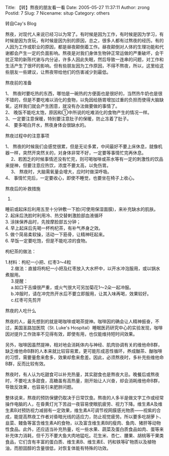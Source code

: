 Title: 【转】熬夜的朋友看一看
Date: 2005-05-27 11:37:11
Author: zrong
Postid: 7
Slug: 7
Nicename: situp
Category: others

转自Cay's Blog  

熬夜，对现代人来说已经习以为常了。有时候是因为工作，有时候是因为学习，有时候是因为贪玩，有时候是因为别的原因，总之，很多人都有过熬夜的经历。有的人因为工作或职业的原因，都是昼夜颠倒着工作。昼夜颠倒对人体的生理功能和代谢都会产生一定的负面影响。熬夜是对我们身体生物钟正常运做的严重破坏，会干扰正常的新陈代谢与内分泌，许多人因此失眠，然后导致一连串的问题，对工作和生活产生了很坏的影响。但有些朋友因为工作原因，不得不熬夜，所以，这里给这些朋友一些建议，让熬夜带给他们的伤害减少到最低。  
<!--more-->  
熬夜前的准备

1、
熬夜时要吃热的东西，哪怕是一碗热的方便面也是很好的，当然热牛奶也是很不错的，但是不要吃难以消化的食物，以免因给肠胃增加过重的负担而使得大脑缺氧，这样我们就会产生困意，就没有办法做要做的事情了。  
2、 晚饭不能吃太饱，原因和①中所说的吃难消化的食物产生的情况一样。  
3、一定要注意保暖，特别要注意肚子的保暖，防止冻着了肚子。  
4、 要多喝白开水，熬夜身体会很缺水的。

熬夜过程中的注意事项

1、
熬夜的时候我们会感觉很累，但是无论多累，中间最好不要上床休息，就像机器一样，突然开突然关的，对身体非常不好，一定要等事情忙完再休息。  
　
2、若困乏的时候事情还没有忙完，则可喝咖啡或茶水等有一定的刺激性的饮品来提神，但要注意应热饮，浓度不要太高，以免伤胃。  
　 3、 熬夜时，大脑需氧量会增大，应时时做深呼吸。  
4、 事情忙完后，一定要收心，即使不睡觉，也要坐在椅子上收心。

熬夜后的补救措施

1.
睡前或起床后利用五至十分钟敷一下脸(可使用保湿面膜)，来补充缺水的肌肤。  
2. 起床后洗脸时利用冷、热交替剌激脸部血液循环  
3. 涂抹保养品时，先按摩脸部五分钟；  
4. 早上起床后先喝一杯枸杞茶，有补气养身之效。  
5. 做个简易柔软操，活动一下筋骨，让精神旺起来。  
6. 早饭一定要吃饱，但是不能吃凉的食物。

枸杞茶的做法：

1.材料：枸杞一小把、红枣3～4粒  
　
2.做法：直接将枸杞一小把及红枣放入大水杯中，以开水冲泡服用，或以锅水煮服用。  
　 3.提醒：  
　 a.如口干舌燥很严重，或火气很大可另加菊花1～2朵一起冲服。  
　 b.冲服时，请在冲完热开水后不要立即服用，让其入味再喝，效果较好。  
　 c.红枣可先剪开

熬夜的人吃什么

熬夜的人，最先想到的就是喝咖啡或喝茶提神。咖啡因的确会让人精神振奋，不过，美国圣路加医院（St.
Luke's
Hospital）睡眠医药研究中心的实验发现，咖啡因对提升工作效率不见得有效，即使有用，也仅能维持短时间效果。

另外，咖啡因虽然提神，相对地会消耗体内与神经、肌肉协调有关的维他命B群，缺乏维他命B群的人本来就比较容易累，更可能形成恶性循环，养成酗茶、酗咖啡的习惯，需要量愈来愈多，效果却愈来愈差。因此，必须熬夜时，多补充些维他命B群，反而比较有效。

熬夜时，有人认为吃甜食可以补充热量，其实甜食也是熬夜大忌。晚餐后或熬夜时，不要吃太多甜食，高糖虽有高热量，刚开始让人兴奋，却会消耗维他命B群，导致反效果，也容易引来肥胖问题。

整体说来，熬夜的预防保健仍取决于日常饮食。熬夜的人多半是做文字工作或经常操作电脑的人，在昏黄灯光下苦战一夜容易使眼肌疲劳、视力下降。维生素A及维生素B对预防视力减弱有一定效果，维生素A可调节视网膜感光物质——视紫的合成，能提高熬夜工作者对昏暗光线的适应力，防止视觉疲劳。所以要多吃胡萝卜、韭菜、鳗鱼等富含维生素A的食物，以及富含维生素B的瘦肉、鱼肉、猪肝等动物性食品。此外，还应适当补充热量，吃一些水果、蔬菜及蛋白质食品如肉、蛋等来补充体力消耗，但千万不要大鱼大肉地猛吃。花生米、杏仁、腰果、胡桃等干果类食品，它们含有丰富的蛋白质、维生素B、维生素E、钙和铁等矿物质以及植物油，而胆固醇的含量很低，对恢复体能有特殊的功效。

